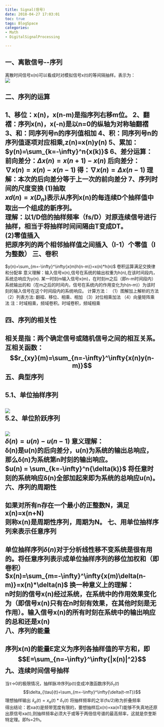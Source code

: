 ```yaml
---
title: Signal(信号)
date: 2018-04-27 17:03:01  
toc: true
tags: BlogSpace  
categories:    
- Math  
- DigitalSignalProcessing  

---
```


一、离散信号--序列
---
离散时间信号x(n)可以看成时对模拟信号x(t)的等间隔抽样。表示为：  
![](https://i.imgur.com/pV0FtQs.png)
<!--more--> 
二、序列的运算
---
1、移位：x(n)，x(n-m)是指序列右移m位。
2、翻褶：序列x(n)，x(-n)是以n=0的纵轴为对称轴翻褶
3、和：同序列号n的序列值相加
4、积：同序列号n的序列值逐项对应相乘,z(n)=x(n)y(n)
5、累加：$y(n)=\sum_{k=-\infty}^n{x(k)}$
6、差分运算：
前向差分：$\Delta{x(n)}=x(n+1)-x(n)$
后向差分：$\nabla{x(n)} = x(n)-x(n-1)$
得：$\nabla{x(n)} = \Delta{x(n-1)}$
理解：本次的后向差分等于上一次的前向差分
7、序列时间的尺度变换
(1)抽取  
$xd(n)=x(D_n)$表示从序列x(n)的每连续D个抽样值中取出一个组成的新序列。  
理解：以1/D倍的抽样频率（fs/D）对原连续信号进行抽样，相当于将抽样时间间隔由T变成DT。  
(2)零值插入  
把原序列的两个相邻抽样值之间插入（I-1）个零值（I为整数）
三、卷积
---
$y(n)=\sum_{m=-\infty}^\infty{x(m)h(n-m)}=x(n)*h(n)$
卷积运算满足交换律和分配率
意义理解：输入信号x(n),信号在系统的输出权重为h(n),在该时间段内，系统总响应为y(n).
某一时刻m输入信号x(m)，在时刻m之后（即n-m时间段内）系统输出的和（在m之后的时间内，信号在系统内的作用变化为h(n-m)）为该时刻的输入信号在这个时间段内的系统响应。
计算方法：
（1）图解加上解析的方法
（2）列表方法: 翻褶、移位、相乘、相加
（3）对位相乘加法
（4）向量矩阵乘法
注：时域相乘，频域卷积。时域卷积，频域相乘

四、序列的相关性
---
相关是指：两个确定信号或随机信号之间的相互关系。
互相关函数：  
$$r_{xy}(m)=\sum_{n=-\infty}^\infty{x(n)y(n-m)}$$
五、典型序列
---
5.1、单位抽样序列
---
![](https://i.imgur.com/nGANbri.png)  
5.2、单位阶跃序列
---
![](https://i.imgur.com/am28sFP.png)  
$\delta(n)=u(n)-u(n-1)$
意义理解：  
δ(n)是u(n)的后向差分，u(n)为系统的输出总响应，那么δ(n)为系统第n时刻的输出响应。  
$u(n) = \sum_{k=-\infty}^n{\delta(k)}$
将任意时刻的系统响应δ(n)全部加起来即为系统的总响应u(n)。
六、序列的周期性
---
如果对所有n存在一个最小的正整数N，满足  
x(n)=x(n+N)  
则称x(n)是周期性序列，周期为N。 
七、用单位抽样序列来表示任意序列
---
单位抽样序列$\delta(n)$对于分析线性移不变系统是很有用的。将任意序列表示成单位抽样序列的移位加权和（即卷积）  
$x(n)=\sum_{m=-\infty}^\infty{x(m)\delta(n-m)}=x(n)*\delta(n)$
换一种意义上的理解：  
n时刻的信号x(n)经过系统，在系统中的作用效果变化为（即信号x(n)只有在n时刻有效果，在其他时刻是无作用）。输入信号x(n)的所有时刻在系统中的输出响应的总和还是x(n)  
八、序列的能量
---
序列x(n)的能量E定义为序列各抽样值的平方和，即  
$$E=\sum_{n=-\infty}^\infty{|x(n)|^2}$$
九、连续时间信号抽样
----
当τ->0的极限情况，抽样脉冲序列p(t)变成冲激函数序列$\delta_{\tau}(t)$
$$\delta_{\tau}(t)=\sum_{m=-\infty}^\infty{\delta(t-mT)}$$
理想抽样输出 $\hat{x}_a(t)=x_a(t)*\delta_{\tau}(t)$
将抽样频率的之半(fs/2)称为折叠频率  
得出结论：若xa(t)是频带宽度有限的，要想抽样后x(n)=xa(nT)能够不失真地还原出原信号xa(t),则抽样频率必须大于或等于两倍信号谱的最高频率，这就是奈奎斯特定理。即fs=2fh。
